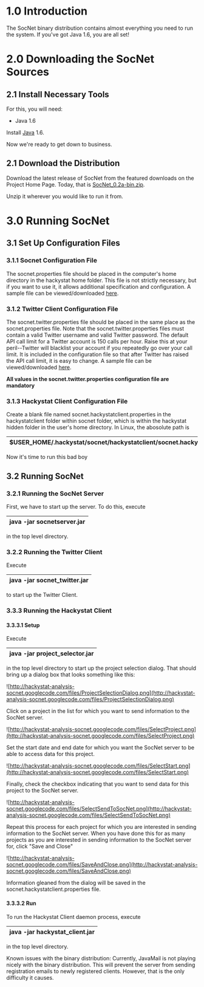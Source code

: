 # 1.0 Introduction #

The SocNet binary distribution contains almost everything you need to run the system. If you've got Java 1.6, you are all set!


# 2.0 Downloading the SocNet Sources #

## 2.1 Install Necessary Tools ##
For this, you will need:
  * Java 1.6

Install [Java](http://java.sun.com/) 1.6.

Now we're ready to get down to business.

## 2.1 Download the Distribution ##

Download the latest release of SocNet from the featured downloads on the Project Home Page. Today, that is [SocNet\_0.2a-bin.zip](http://hackystat-analysis-socnet.googlecode.com/files/Socnet_0.2a-bin.zip).

Unzip it wherever you would like to run it from.

# 3.0 Running SocNet #

## 3.1 Set Up Configuration Files ##

### 3.1.1 Socnet Configuration File ###
The socnet.properties file should be placed in the computer's home directory in the hackystat home folder. This file is not strictly necessary, but if you want to use it, it allows additional specification and configuration. A sample file can be viewed/downloaded [here](http://hackystat-analysis-socnet.googlecode.com/svn/trunk/config/socnet.properties.sample/).

### 3.1.2 Twitter Client Configuration File ###
The socnet.twitter.properties file should be placed in the same place as the socnet.properties file. Note that the socnet.twitter.properties files must contain a valid Twitter username and valid Twitter password. The default API call limit for a Twitter account is 150 calls per hour.  Raise this at your peril--Twitter will blacklist your account if you repeatedly go over your call limit. It is included in the configuration file so that after Twitter has raised the API call limit, it is easy to change. A sample file can be viewed/downloaded [here](http://hackystat-analysis-socnet.googlecode.com/svn/trunk/config/socnet.twitter.properties.sample/).

**All values in the socnet.twitter.properties configuration file are mandatory**

### 3.1.3 Hackystat Client Configuration File ###

Create a blank file named socnet.hackystatclient.properties in the hackystatclient folder within socnet folder, which is within the hackystat hidden folder in the user's home directory. In Linux, the abosolute path is

|$USER\_HOME/.hackystat/socnet/hackystatclient/socnet.hackystatclient.properties|
|:------------------------------------------------------------------------------|


Now it's time to run this bad boy

## 3.2 Running SocNet ##

### 3.2.1 Running the SocNet Server ###
First, we have to start up the server. To do this, execute

|java -jar socnetserver.jar|
|:-------------------------|

in the top level directory.

### 3.2.2 Running the Twitter Client ###

Execute

|java -jar socnet\_twitter.jar|
|:----------------------------|

to start up the Twitter Client.

### 3.3.3 Running the Hackystat Client ###

#### 3.3.3.1 Setup ####

Execute

|java -jar project\_selector.jar|
|:------------------------------|

in the top level directory to start up the project selection dialog. That should bring up a dialog box that looks something like this:

![http://hackystat-analysis-socnet.googlecode.com/files/ProjectSelectionDialog.png](http://hackystat-analysis-socnet.googlecode.com/files/ProjectSelectionDialog.png)

Click on a project in the list for which you want to send information to the SocNet server.

![http://hackystat-analysis-socnet.googlecode.com/files/SelectProject.png](http://hackystat-analysis-socnet.googlecode.com/files/SelectProject.png)

Set the start date and end date for which you want the SocNet server to be able to access data for this project.

![http://hackystat-analysis-socnet.googlecode.com/files/SelectStart.png](http://hackystat-analysis-socnet.googlecode.com/files/SelectStart.png)

Finally, check the checkbox indicating that you want to send data for this project to the SocNet server.

![http://hackystat-analysis-socnet.googlecode.com/files/SelectSendToSocNet.png](http://hackystat-analysis-socnet.googlecode.com/files/SelectSendToSocNet.png)

Repeat this process for each project for which you are interested in sending information to the SocNet server. When you have done this for as many projects as you are interested in sending information to the SocNet server for, click "Save and Close"

![http://hackystat-analysis-socnet.googlecode.com/files/SaveAndClose.png](http://hackystat-analysis-socnet.googlecode.com/files/SaveAndClose.png)

Information gleaned from the dialog will be saved in the socnet.hackystatclient.properties file.

#### 3.3.3.2 Run ####
To run the Hackystat Client daemon process, execute

|java -jar hackystat\_client.jar |
|:-------------------------------|

in the top level directory.


Known issues with the binary distribution: Currently, JavaMail is not playing nicely with the binary distribution. This will prevent the server from sending registration emails to newly registered clients. However, that is the only difficulty it causes.